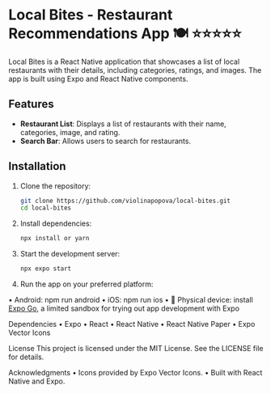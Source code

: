 # Local Bites - Restaurant Recommendations App 🍽️ ⭐️⭐️⭐️⭐️⭐️

Local Bites is a React Native application that showcases a list of local restaurants with their details, including categories, ratings, and images. The app is built using Expo and React Native components.

## Features

- **Restaurant List**: Displays a list of restaurants with their name, categories, image, and rating.
- **Search Bar**: Allows users to search for restaurants.

## Installation

1. Clone the repository:
   ```sh
   git clone https://github.com/violinapopova/local-bites.git
   cd local-bites

2. Install dependencies:
   ```sh
   npx install or yarn

3. Start the development server:
   ```sh
   npx expo start

4. Run the app on your preferred platform:

• Android: npm run android
• iOS: npm run ios
• 📱 Physical device: install [Expo Go](https://expo.dev/go), a limited sandbox for trying out app development with Expo

Dependencies
• Expo
• React
• React Native
• React Native Paper
• Expo Vector Icons

License
This project is licensed under the MIT License. See the LICENSE file for details.

Acknowledgments
• Icons provided by Expo Vector Icons.
• Built with React Native and Expo.
